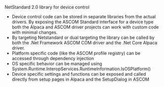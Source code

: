 NetStandard 2.0 library for device control 
* Device control code can be stored in separate libraries from the actual drivers. By exposing the ASCOM Standard interface for a device type both the Alpaca and ASCOM driver projects can work with custom code with minimal changes. 
* By targeting Netstandard or dual targeting the library can be called by both the .Net Framework ASCOM COM driver and the .Net Core Alpaca driver.
* Platform specific code (like the ASCOM profile registry) can be accessed through dependency injection
* OS specific behavior can be managed using System.Runtime.InteropServices.RuntimeInformation.IsOSPlatform()
* Device specific settings and functions can be exposed and called directly from setup pages in Alpaca and the SetupDialog in ASCOM